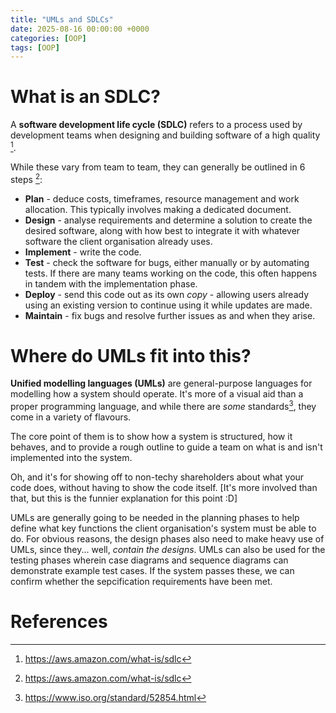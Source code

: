 ```yaml
---
title: "UMLs and SDLCs"
date: 2025-08-16 00:00:00 +0000
categories: [OOP]
tags: [OOP]
---
```


# What is an SDLC?

A **software development life cycle (SDLC)** refers to a process used by development teams when designing and building software of a high quality [^1]. 

While these vary from team to team, they can generally be outlined in 6 steps [^1]: 
- **Plan** - deduce costs, timeframes, resource management and work allocation. This typically involves making a dedicated document. 
- **Design** - analyse requirements and determine a solution to create the desired software, along with how best to integrate it with whatever software the client organisation already uses. 
- **Implement** - write the code. 
- **Test** - check the software for bugs, either manually or by automating tests. If there are many teams working on the code, this often happens in tandem with the implementation phase. 
- **Deploy** - send this code out as its own _copy_ - allowing users already using an existing version to continue using it while updates are made. 
- **Maintain** - fix bugs and resolve further issues as and when they arise. 

# Where do UMLs fit into this?

**Unified modelling languages (UMLs)** are general-purpose languages for modelling how a system should operate. It's more of a visual aid than a proper programming language, and while there are *some* standards[^2], they come in a variety of flavours. 

The core point of them is to show how a system is structured, how it behaves, and to provide a rough outline to guide a team on what is and isn't implemented into the system. 

Oh, and it's for showing off to non-techy shareholders about what your code does, without having to show the code itself. [It's more involved than that, but this is the funnier explanation for this point :D]

UMLs are generally going to be needed in the planning phases to help define what key functions the client organisation's system must be able to do. For obvious reasons, the design phases also need to make heavy use of UMLs, since they... well, _contain the designs_. 
UMLs can also be used for the testing phases wherein case diagrams and sequence diagrams can demonstrate example test cases. If the system passes these, we can confirm whether the sepcification requirements have been met. 

<!-- Outside of these phases, these diagrams aren't really directly involved. While they're a component of the implementation phase because they came from the previous stages, I'm not going to claim that UMLs are "applicable" at this stage of an SDLC only for the same reason that a map for a treasure -->

<!-- TODO: 
- Check TYPES of UML diagrams to deduce where to put which type in different SDLC stages
-->


# References
[^1]: https://aws.amazon.com/what-is/sdlc
[^2]: https://www.iso.org/standard/52854.html